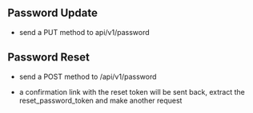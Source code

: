 ## Password Update

- send a PUT method to api/v1/password
<!-- params = {
  user:{
    password: newPassword,
    current_password: oldPassword,
    password_confirmation: newPassword
  }
} -->

## Password Reset

- send a POST method to /api/v1/password
<!-- params = {
  user:{
    email
  }
} -->
- a confirmation link with the reset token will be sent back, extract the reset_password_token and make another request
<!-- params = {
  user: {
    reset_password_token,
    password,
    password_confirmation,
    email

  }
} -->
